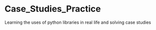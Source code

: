 # Case_Studies_Practice
Learning the uses of python libraries in real life and solving case studies 
